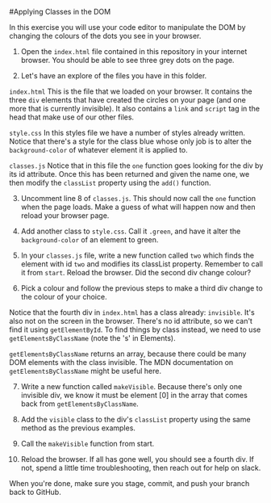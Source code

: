 #Applying Classes in the DOM

In this exercise you will use your code editor to manipulate the DOM by changing the colours of the dots you see in your browser.

1. Open the `index.html` file contained in this repository in your internet browser. You should be able to see three grey dots on the page.

2. Let's have an explore of the files you have in this folder.

`index.html`
This is the file that we loaded on your browser. It contains the three `div` elements that have created the circles on your page (and one more that is currently invisible). It also contains a `link` and `script` tag in the head that make use of our other files.

`style.css`
In this styles file we have a number of styles already written. Notice that there's a style for the class blue whose only job is to alter the `background-color` of whatever element it is applied to.

`classes.js`
Notice that in this file the `one` function goes looking for the div by its id attribute. Once this has been returned and given the name one, we then modify the `classList` property using the `add()` function.

3. Uncomment line 8 of `classes.js`. This should now call the `one` function when the page loads. Make a guess of what will happen now and then reload your browser page.

4. Add another class to `style.css`. Call it `.green`, and have it alter the `background-color` of an element to green.

5. In your `classes.js` file, write a new function called `two` which finds the element with id `two` and modifies its classList property. Remember to call it from `start`. Reload the browser. Did the second div change colour?

6. Pick a colour and follow the previous steps to make a third div change to the colour of your choice.

Notice that the fourth div in `index.html` has a class already: `invisible`. It's also not on the screen in the browser. There's no id attribute, so we can't find it using `getElementById`. To find things by class instead, we need to use `getElementsByClassName` (note the 's' in Elements).

`getElementsByClassName` returns an array, because there could be many DOM elements with the class invisible. The MDN documentation on `getElementsByClassName` might be useful here.

7. Write a new function called `makeVisible`. Because there's only one invisible div, we know it must be element [0] in the array that comes back from `getElementsByClassName`.

8. Add the `visible` class to the div's `classList` property using the same method as the previous examples.

9. Call the `makeVisible` function from start.

10. Reload the browser. If all has gone well, you should see a fourth div. If not, spend a little time troubleshooting, then reach out for help on slack.

When you're done, make sure you stage, commit, and push your branch back to GitHub.